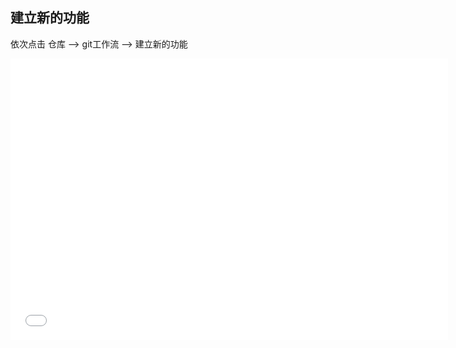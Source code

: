 ## 建立新的功能

依次点击 仓库 --> git工作流 --> 建立新的功能

<iframe height=450 width=700 src="./../../video/sourcetree/newfeature.mp4" frameborder=0 allowfullscreen></iframe>
